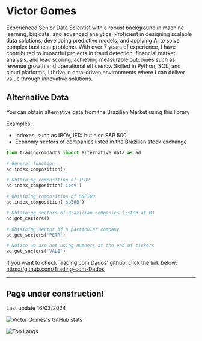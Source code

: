 # Victor Gomes

Experienced Senior Data Scientist with a robust background in machine learning, big data, and advanced analytics. Proficient in designing scalable data solutions, developing predictive models, and applying AI to solve complex business problems. With over 7 years of experience, I have contributed to impactful projects in fraud detection, financial market analysis, and lead scoring, achieving measurable outcomes such as revenue growth and operational efficiency. Skilled in Python, SQL, and cloud platforms, I thrive in data-driven environments where I can deliver value through innovative solutions.


## Alternative Data
You can obtain alternative data from the Brazilian Market using this library

Examples:
* Indexes, such as IBOV, IFIX but also S&P 500
* Economy sectors of companies listed in the Brazilian stock exchange


```python
from tradingcomdados import alternative_data as ad

# General function
ad.index_composition()

# Obtaining composition of IBOV
ad.index_composition('ibov')

# Obtaining composition of S&P500
ad.index_composition('sp500')

# Obtaining sectors of Brazilian companies listed at B3
ad.get_sectors()

# Obtaining sector of a particular company
ad.get_sectors('PETR')

# Notice we are not using numbers at the end of tickers
ad.get_sectors('VALE')


```


If you want to check Trading com Dados' github, click the link below:
https://github.com/Trading-com-Dados






-------------------



## Page under construction!

Last update 16/03/2024



![Victor Gomes's GitHub stats](https://github-readme-stats.vercel.app/api?username=victorncg&show_icons=true&theme=default)

![Top Langs](https://github-readme-stats.vercel.app/api/top-langs/?username=victorncg&layout=compact)
